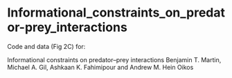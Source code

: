 # Informational_constraints_on_predator-prey_interactions

Code and data (Fig 2C) for:

Informational constraints on predator–prey interactions
Benjamin T. Martin, Michael A. Gil, Ashkaan K. Fahimipour and Andrew M. Hein
Oikos
